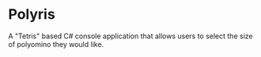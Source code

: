 # Polyris
A "Tetris" based C# console application that allows users to select the size of polyomino they would like.
